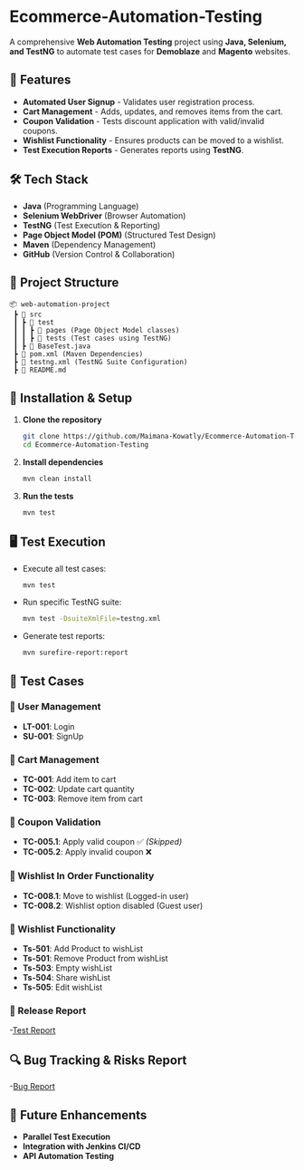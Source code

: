 # Ecommerce-Automation-Testing

A comprehensive **Web Automation Testing** project using **Java, Selenium, and TestNG** to automate test cases for **Demoblaze** and **Magento** websites.

## 🚀 Features

- **Automated User Signup** - Validates user registration process.
- **Cart Management** - Adds, updates, and removes items from the cart.
- **Coupon Validation** - Tests discount application with valid/invalid coupons.
- **Wishlist Functionality** - Ensures products can be moved to a wishlist.
- **Test Execution Reports** - Generates reports using **TestNG**.

## 🛠️ Tech Stack

- **Java** (Programming Language)
- **Selenium WebDriver** (Browser Automation)
- **TestNG** (Test Execution & Reporting)
- **Page Object Model (POM)** (Structured Test Design)
- **Maven** (Dependency Management)
- **GitHub** (Version Control & Collaboration)

## 📂 Project Structure

```
📦 web-automation-project
 ┣ 📂 src
 ┃ ┣ 📂 test
 ┃ ┃ ┣ 📂 pages (Page Object Model classes)
 ┃ ┃ ┣ 📂 tests (Test cases using TestNG)
 ┃ ┣ 📜 BaseTest.java
 ┣ 📜 pom.xml (Maven Dependencies)
 ┣ 📜 testng.xml (TestNG Suite Configuration)
 ┣ 📜 README.md
```

## 🚀 Installation & Setup

1. **Clone the repository**
   ```sh
   git clone https://github.com/Maimana-Kowatly/Ecommerce-Automation-Testing.git
   cd Ecommerce-Automation-Testing
   ```

2. **Install dependencies**
   ```sh
   mvn clean install
   ```

3. **Run the tests**
   ```sh
   mvn test
   ```

## 🖥️ Test Execution

- Execute all test cases:
  ```sh
  mvn test
  ```
- Run specific TestNG suite:
  ```sh
  mvn test -DsuiteXmlFile=testng.xml
  ```
- Generate test reports:
  ```sh
  mvn surefire-report:report
  ```

## 📜 Test Cases

### 🛒 User Management
- **LT-001**: Login
- **SU-001**: SignUp

### 🛒 Cart Management
- **TC-001**: Add item to cart
- **TC-002**: Update cart quantity
- **TC-003**: Remove item from cart

### 🎁 Coupon Validation
- **TC-005.1**: Apply valid coupon ✅ *(Skipped)*
- **TC-005.2**: Apply invalid coupon ❌

### 📌 Wishlist In Order  Functionality
- **TC-008.1**: Move to wishlist (Logged-in user)
- **TC-008.2**: Wishlist option disabled (Guest user)

### 📌 Wishlist Functionality
- **Ts-501**: Add Product to wishList
- **Ts-501**: Remove Product from wishList
- **Ts-503**: Empty wishList
- **Ts-504**: Share wishList
- **Ts-505**: Edit wishList


### 📌 Release Report
-[Test Report](https://docs.google.com/document/d/1jNI3xXJvJaJDAEF1pQcrnJbBXtDQnyEJ/edit?usp=sharing&ouid=111404097680853927997&rtpof=true&sd=true)

## 🔍 Bug Tracking & Risks Report
-[Bug Report](https://docs.google.com/spreadsheets/d/1t3RBQqq6bHXGX_sZuBNbo6h-hxkibMREHpQOH_Xqcu8/edit?usp=sharing)


## 🚀 Future Enhancements

- **Parallel Test Execution**
- **Integration with Jenkins CI/CD**
- **API Automation Testing**

